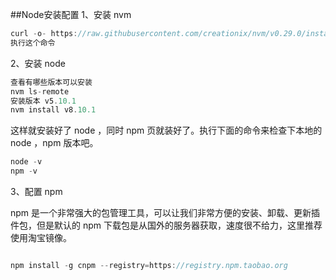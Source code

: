 ##Node安装配置
1、安装 nvm

```js
curl -o- https://raw.githubusercontent.com/creationix/nvm/v0.29.0/install.sh | bash
执行这个命令
```

2、安装 node

```js
查看有哪些版本可以安装
nvm ls-remote
安装版本 v5.10.1
nvm install v8.10.1

```

这样就安装好了 node ，同时 npm 页就装好了。执行下面的命令来检查下本地的 node ，npm 版本吧。

```js
node -v
npm -v
```


3、配置 npm

npm 是一个非常强大的包管理工具，可以让我们非常方便的安装、卸载、更新插件包，但是默认的 npm 下载包是从国外的服务器获取，速度很不给力，这里推荐使用淘宝镜像。

```js

npm install -g cnpm --registry=https://registry.npm.taobao.org

```



